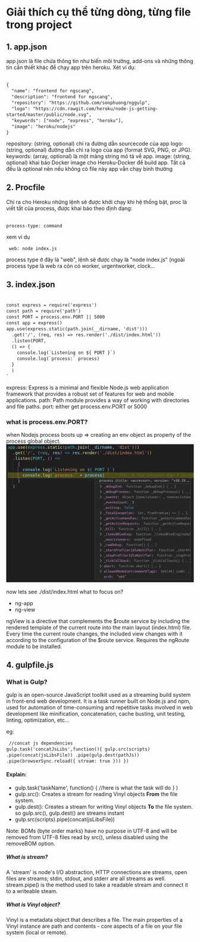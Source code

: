# Giải thích cụ thể từng dòng, từng file trong project
## 1. app.json
app.json là file chứa thông tin như biến môi trường, add-ons và những thông tin cần thiết khác để chạy app trên heroku. 
Xét ví dụ:
<pre><code>
{
  "name": "frontend for ngscang",
  "description": "frontend for ngscang",
  "repository": "https://github.com/sonphuong/nggulp",
  "logo": "https://cdn.rawgit.com/heroku/node-js-getting-started/master/public/node.svg",
  "keywords": ["node", "express", "heroku"],
  "image": "heroku/nodejs"
}
</code></pre>
repository: (string, optional) chỉ ra đường dẫn sourcecode của app
logo: (string, optional) đường dẫn chỉ ra logo của app (format SVG, PNG, or JPG).
keywords: (array, optional) là một mảng string mô tả về app.
image: (string, optional) khai báo Docker image cho Heroku-Docker để build app.
Tất cả đều là optional nên nếu không có file này app vẫn chạy bình thường
## 2. Procfile 
Chỉ ra cho Heroku những lệnh sẽ được khởi chạy khi hệ thống bật, proc là viết tắt của process,
được khai báo theo định dạng: <pre><code> process-type: command </code></pre> xem ví dụ
<pre><code> web: node index.js </code></pre>
process type ở đây là "web", lệnh sẽ được chạy là "node index.js" (ngoài process type là web ra còn có worker, urgentworker, clock...

## 3. index.json
<pre><code>
const express = require('express')
const path = require('path')
const PORT = process.env.PORT || 5000
const app = express()
app.use(express.static(path.join(__dirname, 'dist')))
  .get('/', (req, res) => res.render('./dist/index.html'))
  .listen(PORT, 
  () => {
    console.log(`Listening on ${ PORT }`)
    console.log(`process:` process)
  }
  )
`
</code></pre>
express: Express is a minimal and flexible Node.js web application framework that provides a robust set of features for web and mobile applications.
path: Path module provides a way of working with directories and file paths.
port: either get process.env.PORT or 5000 
### what is process.env.PORT? 
when Nodejs process boots up => creating an env object as property of the process global object.
![process object](./Illustration/processObject.png)

now lets see ./dist/index.html
what to focus on? 
- ng-app 
- ng-view

ngView is a directive that complements the $route service by including the rendered template of the current route into the main layout (index.html) file. 
Every time the current route changes, the included view changes with it according to the configuration of the $route service.
Requires the ngRoute module to be installed.

## 4. gulpfile.js

### What is Gulp? 
gulp is an open-source JavaScript toolkit used as a streaming build system in front-end web development.
It is a task runner built on Node.js and npm, used for automation of time-consuming and repetitive tasks involved in web development like minification, concatenation, cache busting, unit testing, linting, optimization, etc...

eg: <pre><code>
//concat js dependencies
gulp.task('concatJsLibs',function(){
  gulp.src(scripts)
      .pipe(concat(jsLibsFile))
      .pipe(gulp.dest(pathJs))
      .pipe(browserSync.reload({
        stream: true
      }))
})
</code></pre>
#### Explain: 
- gulp.task('taskName', function() { //here is what the task will do } )
- gulp.src(): Creates a stream for reading Vinyl objects **From** the file system.
- gulp.dest(): Creates a stream for writing Vinyl objects **To** the file system.
so gulp.src(), gulp.dest() are streams instant
- gulp.src(scripts).pipe(concat(jsLibsFile)) 


Note: BOMs (byte order marks) have no purpose in UTF-8 and will be removed from UTF-8 files read by src(), unless disabled using the removeBOM option.
##### What is stream?
A 'stream' is node's I/O abstraction, HTTP connections are streams, open files are streams; stdin, stdout, and stderr are all streams as well.
stream.pipe() is the method used to take a readable stream and connect it to a writeable steam.
##### What is Vinyl object?
Vinyl is a metadata object that describes a file. The main properties of a Vinyl instance are path and contents - core aspects of a file on your file system (local or remote).